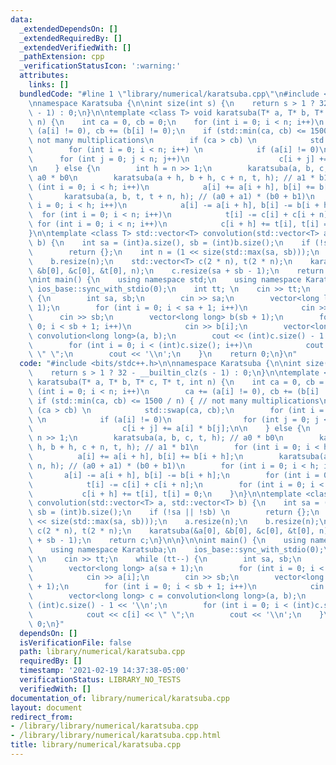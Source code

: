 ```yaml
---
data:
  _extendedDependsOn: []
  _extendedRequiredBy: []
  _extendedVerifiedWith: []
  _pathExtension: cpp
  _verificationStatusIcon: ':warning:'
  attributes:
    links: []
  bundledCode: "#line 1 \"library/numerical/karatsuba.cpp\"\n#include <bits/stdc++.h>\n\
    \nnamespace Karatsuba {\n\nint size(int s) {\n    return s > 1 ? 32 - __builtin_clz(s\
    \ - 1) : 0;\n}\n\ntemplate <class T> void karatsuba(T* a, T* b, T* c, T* t, int\
    \ n) {\n    int ca = 0, cb = 0;\n    for (int i = 0; i < n; i++)\n        ca +=\
    \ (a[i] != 0), cb += (b[i] != 0);\n    if (std::min(ca, cb) <= 1500 / n) { //\
    \ not many multiplications\n        if (ca > cb) \n            std::swap(ca, cb);\n\
    \        for (int i = 0; i < n; i++) \n            if (a[i] != 0)\n          \
    \      for (int j = 0; j < n; j++)\n                    c[i + j] += a[i] * b[j];\n\
    \n    } else {\n        int h = n >> 1;\n        karatsuba(a, b, c, t, h); //\
    \ a0 * b0\n        karatsuba(a + h, b + h, c + n, t, h); // a1 * b1\n        for\
    \ (int i = 0; i < h; i++)\n            a[i] += a[i + h], b[i] += b[i + h];\n \
    \       karatsuba(a, b, t, t + n, h); // (a0 + a1) * (b0 + b1)\n        for (int\
    \ i = 0; i < h; i++)\n            a[i] -= a[i + h], b[i] -= b[i + h];\n      \
    \  for (int i = 0; i < n; i++)\n            t[i] -= c[i] + c[i + n];\n       \
    \ for (int i = 0; i < n; i++)\n            c[i + h] += t[i], t[i] = 0;\n    }\n\
    }\n\ntemplate <class T> std::vector<T> convolution(std::vector<T> a, std::vector<T>\
    \ b) {\n    int sa = (int)a.size(), sb = (int)b.size();\n    if (!sa || !sb) \n\
    \        return {};\n    int n = (1 << size(std::max(sa, sb)));\n    a.resize(n);\n\
    \    b.resize(n);\n    std::vector<T> c(2 * n), t(2 * n);\n    karatsuba(&a[0],\
    \ &b[0], &c[0], &t[0], n);\n    c.resize(sa + sb - 1);\n    return c;\n}\n\n}\n\
    \nint main() {\n    using namespace std;\n    using namespace Karatsuba;\n   \
    \ ios_base::sync_with_stdio(0);\n    int tt; \n    cin >> tt;\n    while (tt--)\
    \ {\n        int sa, sb;\n        cin >> sa;\n        vector<long long> a(sa +\
    \ 1);\n        for (int i = 0; i < sa + 1; i++)\n            cin >> a[i];\n  \
    \      cin >> sb;\n        vector<long long> b(sb + 1);\n        for (int i =\
    \ 0; i < sb + 1; i++)\n            cin >> b[i];\n        vector<long long> c =\
    \ convolution<long long>(a, b);\n        cout << (int)c.size() - 1 << '\\n';\n\
    \        for (int i = 0; i < (int)c.size(); i++)\n            cout << c[i] <<\
    \ \" \";\n        cout << '\\n';\n    }\n    return 0;\n}\n"
  code: "#include <bits/stdc++.h>\n\nnamespace Karatsuba {\n\nint size(int s) {\n\
    \    return s > 1 ? 32 - __builtin_clz(s - 1) : 0;\n}\n\ntemplate <class T> void\
    \ karatsuba(T* a, T* b, T* c, T* t, int n) {\n    int ca = 0, cb = 0;\n    for\
    \ (int i = 0; i < n; i++)\n        ca += (a[i] != 0), cb += (b[i] != 0);\n   \
    \ if (std::min(ca, cb) <= 1500 / n) { // not many multiplications\n        if\
    \ (ca > cb) \n            std::swap(ca, cb);\n        for (int i = 0; i < n; i++)\
    \ \n            if (a[i] != 0)\n                for (int j = 0; j < n; j++)\n\
    \                    c[i + j] += a[i] * b[j];\n\n    } else {\n        int h =\
    \ n >> 1;\n        karatsuba(a, b, c, t, h); // a0 * b0\n        karatsuba(a +\
    \ h, b + h, c + n, t, h); // a1 * b1\n        for (int i = 0; i < h; i++)\n  \
    \          a[i] += a[i + h], b[i] += b[i + h];\n        karatsuba(a, b, t, t +\
    \ n, h); // (a0 + a1) * (b0 + b1)\n        for (int i = 0; i < h; i++)\n     \
    \       a[i] -= a[i + h], b[i] -= b[i + h];\n        for (int i = 0; i < n; i++)\n\
    \            t[i] -= c[i] + c[i + n];\n        for (int i = 0; i < n; i++)\n \
    \           c[i + h] += t[i], t[i] = 0;\n    }\n}\n\ntemplate <class T> std::vector<T>\
    \ convolution(std::vector<T> a, std::vector<T> b) {\n    int sa = (int)a.size(),\
    \ sb = (int)b.size();\n    if (!sa || !sb) \n        return {};\n    int n = (1\
    \ << size(std::max(sa, sb)));\n    a.resize(n);\n    b.resize(n);\n    std::vector<T>\
    \ c(2 * n), t(2 * n);\n    karatsuba(&a[0], &b[0], &c[0], &t[0], n);\n    c.resize(sa\
    \ + sb - 1);\n    return c;\n}\n\n}\n\nint main() {\n    using namespace std;\n\
    \    using namespace Karatsuba;\n    ios_base::sync_with_stdio(0);\n    int tt;\
    \ \n    cin >> tt;\n    while (tt--) {\n        int sa, sb;\n        cin >> sa;\n\
    \        vector<long long> a(sa + 1);\n        for (int i = 0; i < sa + 1; i++)\n\
    \            cin >> a[i];\n        cin >> sb;\n        vector<long long> b(sb\
    \ + 1);\n        for (int i = 0; i < sb + 1; i++)\n            cin >> b[i];\n\
    \        vector<long long> c = convolution<long long>(a, b);\n        cout <<\
    \ (int)c.size() - 1 << '\\n';\n        for (int i = 0; i < (int)c.size(); i++)\n\
    \            cout << c[i] << \" \";\n        cout << '\\n';\n    }\n    return\
    \ 0;\n}"
  dependsOn: []
  isVerificationFile: false
  path: library/numerical/karatsuba.cpp
  requiredBy: []
  timestamp: '2021-02-19 14:37:38-05:00'
  verificationStatus: LIBRARY_NO_TESTS
  verifiedWith: []
documentation_of: library/numerical/karatsuba.cpp
layout: document
redirect_from:
- /library/library/numerical/karatsuba.cpp
- /library/library/numerical/karatsuba.cpp.html
title: library/numerical/karatsuba.cpp
---
```

